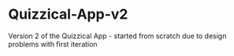 # Quizzical-App-v2
Version 2 of the Quizzical App - started from scratch due to design problems with first iteration
